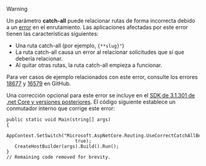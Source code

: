 > [!WARNING]
> Un parámetro **catch-all** puede relacionar rutas de forma incorrecta debido a un [error](https://github.com/dotnet/aspnetcore/issues/18677) en el enrutamiento. Las aplicaciones afectadas por este error tienen las características siguientes:
>
> * Una ruta catch-all (por ejemplo, `{**slug}"`)
> * La ruta catch-all causa un error al relacionar solicitudes que sí que debería relacionar.
> * Al quitar otras rutas, la ruta catch-all empieza a funcionar.
>
> Para ver casos de ejemplo relacionados con este error, consulte los errores [18677](https://github.com/dotnet/aspnetcore/issues/18677) y [16579](https://github.com/dotnet/aspnetcore/issues/16579) en GitHub.
>
> Una corrección opcional para este error se incluye en el [SDK de 3.1.301 de .net Core y versiones posteriores](https://dotnet.microsoft.com/download/dotnet-core/3.1). El código siguiente establece un conmutador interno que corrige este error:
>
>```
>public static void Main(string[] args)
>{
>    AppContext.SetSwitch("Microsoft.AspNetCore.Routing.UseCorrectCatchAllBehavior", 
>                          true);
>    CreateHostBuilder(args).Build().Run();
>}
>// Remaining code removed for brevity.
>```